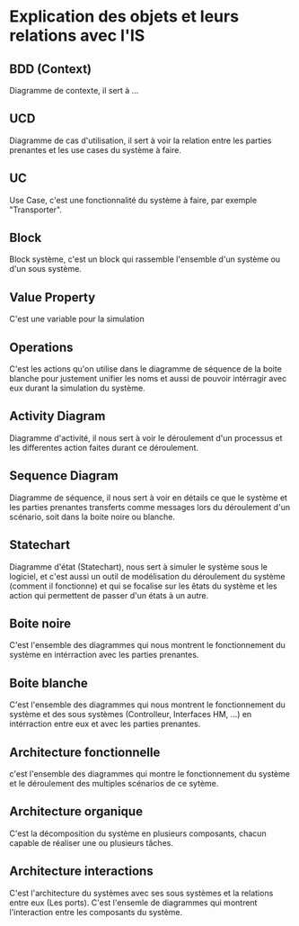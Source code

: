# Explication des objets et leurs relations avec l'IS

## BDD (Context)
Diagramme de contexte, il sert à ...

## UCD
Diagramme de cas d'utilisation, il sert à voir la relation entre les parties prenantes et les use cases du système à faire.

## UC
Use Case, c'est une fonctionnalité du système à faire, par exemple "Transporter".

## Block

Block système, c'est un block qui rassemble l'ensemble d'un système ou d'un sous système.

## Value Property

C'est une variable pour la simulation

## Operations

C'est les actions qu'on utilise dans le diagramme de séquence de la boite blanche pour justement unifier les noms et aussi de pouvoir intérragir avec eux durant la simulation du système.

## Activity Diagram

Diagramme d'activité, il nous sert à voir le déroulement d'un processus et les differentes action faites durant ce déroulement.

## Sequence Diagram

Diagramme de séquence, il nous sert à voir en détails ce que le système  et les parties prenantes transferts comme messages lors du déroulement d'un scénario, soit dans la boite noire ou blanche.

## Statechart

Diagramme d'état (Statechart), nous sert à simuler le système sous le logiciel, et c'est aussi un outil de modélisation du déroulement du système (comment il fonctionne) et qui se focalise sur les êtats du système et les action qui permettent de passer d'un états à un autre.

## Boite noire

C'est l'ensemble des diagrammes qui nous montrent le fonctionnement du système en intérraction avec les parties prenantes.

## Boite blanche

C'est l'ensemble des diagrammes qui nous montrent le fonctionnement du système et des sous systèmes (Controlleur, Interfaces HM, ...) en intérraction entre eux et avec les parties prenantes.

## Architecture fonctionnelle

c'est l'ensemble des diagrammes qui montre le fonctionnement du système et le déroulement des multiples scénarios de ce sytème.

## Architecture organique

C'est la décomposition du système en plusieurs composants, chacun capable de réaliser une ou plusieurs tâches.

## Architecture interactions

C'est l'architecture du systèmes avec ses sous systèmes et la relations entre eux (Les ports).
C'est l'ensemle de diagrammes qui montrent l'interaction entre les composants du système.
